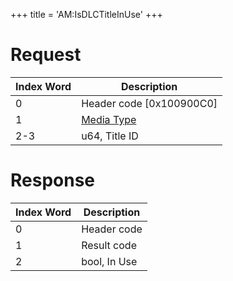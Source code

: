 +++
title = 'AM:IsDLCTitleInUse'
+++

# Request

| Index Word | Description                                            |
|------------|--------------------------------------------------------|
| 0          | Header code \[0x100900C0\]                             |
| 1          | [Media Type](Filesystem_services#mediatype "wikilink") |
| 2-3        | u64, Title ID                                          |

# Response

| Index Word | Description  |
|------------|--------------|
| 0          | Header code  |
| 1          | Result code  |
| 2          | bool, In Use |
